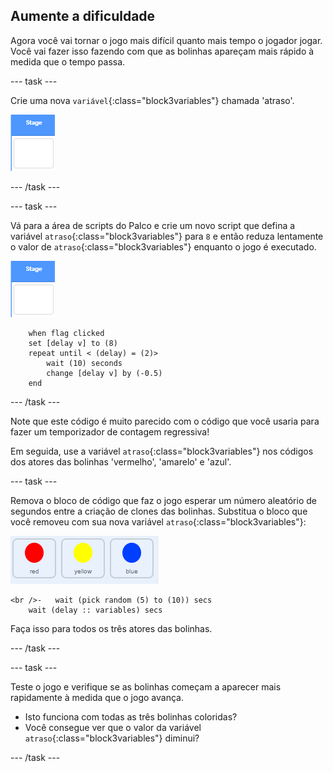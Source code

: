 ## Aumente a dificuldade

Agora você vai tornar o jogo mais difícil quanto mais tempo o jogador jogar. Você vai fazer isso fazendo com que as bolinhas apareçam mais rápido à medida que o tempo passa.

\--- task \---

Crie uma nova `variável`{:class="block3variables"} chamada 'atraso'.

![Ator Palco](images/stage-sprite.png)

\--- /task \---

\--- task \---

Vá para a área de scripts do Palco e crie um novo script que defina a variável `atraso`{:class="block3variables"} para `8` e então reduza lentamente o valor de `atraso`{:class="block3variables"} enquanto o jogo é executado.

![Ator Palco](images/stage-sprite.png)

```blocks3
    when flag clicked
    set [delay v] to (8)
    repeat until < (delay) = (2)>
        wait (10) seconds
        change [delay v] by (-0.5)
    end
```

\--- /task \---

Note que este código é muito parecido com o código que você usaria para fazer um temporizador de contagem regressiva!

Em seguida, use a variável `atraso`{:class="block3variables"} nos códigos dos atores das bolinhas 'vermelho', 'amarelo' e 'azul'.

\--- task \---

Remova o bloco de código que faz o jogo esperar um número aleatório de segundos entre a criação de clones das bolinhas. Substitua o bloco que você removeu com sua nova variável `atraso`{:class="block3variables"}:

![captura de tela](images/all-dots.png)

```blocks3
<br />-   wait (pick random (5) to (10)) secs
    wait (delay :: variables) secs
```

Faça isso para todos os três atores das bolinhas.

\--- /task \---

\--- task \---

Teste o jogo e verifique se as bolinhas começam a aparecer mais rapidamente à medida que o jogo avança.

+ Isto funciona com todas as três bolinhas coloridas?
+ Você consegue ver que o valor da variável `atraso`{:class="block3variables"} diminui?

\--- /task \---